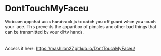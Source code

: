 # DontTouchMyFaceu
Webcam app that uses handtrack.js to catch you off guard when you touch your face.
This prevents the apparition of pimples and other bad things that can be transmitted by your dirty hands.
#
Access it here: https://mashiron27.github.io/DontTouchMyFaceu/
